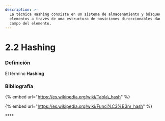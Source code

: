 ```yaml
---
description: >-
  La técnica Hashing consiste en un sistema de almacenamiento y búsqueda de
  elementos a través de una estructura de posiciones direccionables dado un
  campo del elemento.
---
```


# 2.2 Hashing

### Definición

El término **Hashing**

### Bibliografía

{% embed url="https://es.wikipedia.org/wiki/Tabla\_hash" %}

{% embed url="https://es.wikipedia.org/wiki/Funci%C3%B3n\_hash" %}

\*\*\*\*

